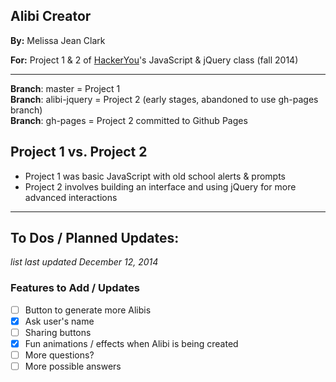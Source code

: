 ## Alibi Creator

**By:** Melissa Jean Clark

**For:** Project 1 & 2 of [HackerYou](http://hackeryou.com/)'s JavaScript & jQuery class (fall 2014)

----

**Branch**: master = Project 1  
**Branch**: alibi-jquery = Project 2 (early stages, abandoned to use gh-pages branch)  
**Branch**: gh-pages = Project 2 committed to Github Pages  

## Project 1 vs. Project 2

- Project 1 was basic JavaScript with old school alerts & prompts
- Project 2 involves building an interface and using jQuery for more advanced interactions

---------

## To Dos / Planned Updates: 
_list last updated December 12, 2014_

### Features to Add / Updates

- [  ] Button to generate more Alibis
- [x] Ask user's name
- [  ] Sharing buttons
- [x] Fun animations / effects when Alibi is being created
- [  ] More questions? 
- [  ] More possible answers
